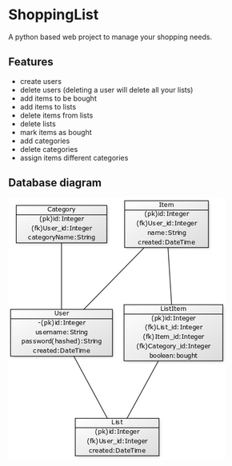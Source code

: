 # ShoppingList
A python based web project to manage your shopping needs.

## Features
- create users
- delete users (deleting a user will delete all your lists)
- add items to be bought
- add items to lists
- delete items from lists
- delete lists
- mark items as bought
- add categories
- delete categories
- assign items different categories

## Database diagram
![diagram](https://github.com/lossitomatossi/ShoppingList/blob/master/tietokantakaavio.jpg)
